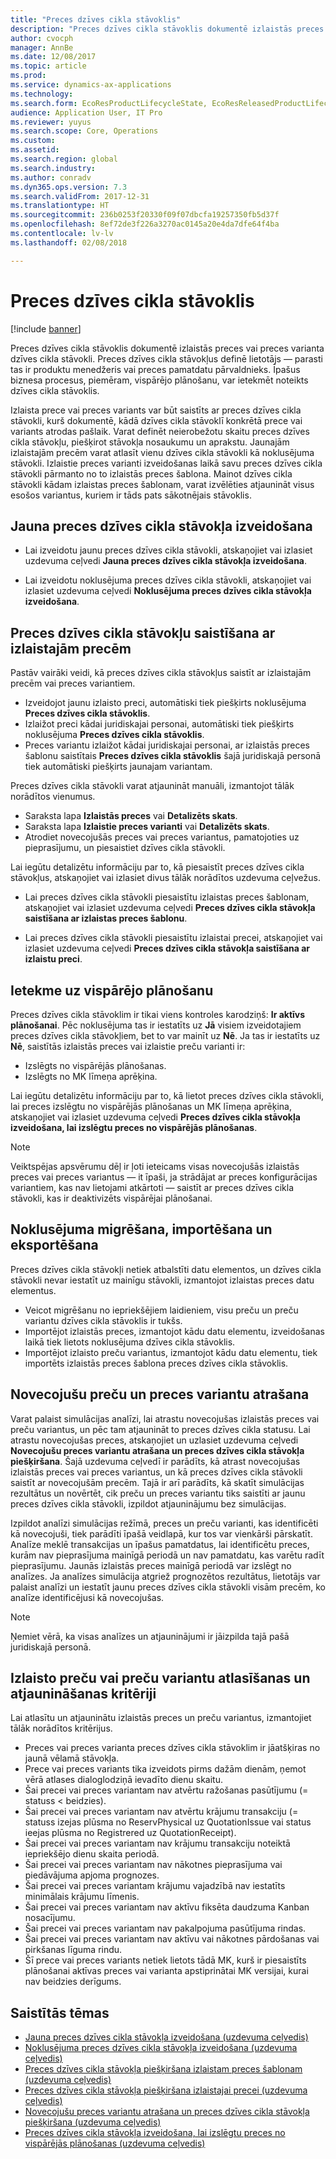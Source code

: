 ```yaml
---
title: "Preces dzīves cikla stāvoklis"
description: "Preces dzīves cikla stāvoklis dokumentē izlaistās preces vai preces varianta dzīves cikla stāvokli."
author: cvocph
manager: AnnBe
ms.date: 12/08/2017
ms.topic: article
ms.prod: 
ms.service: dynamics-ax-applications
ms.technology: 
ms.search.form: EcoResProductLifecycleState, EcoResReleasedProductLifecycleStateChanges
audience: Application User, IT Pro
ms.reviewer: yuyus
ms.search.scope: Core, Operations
ms.custom: 
ms.assetid: 
ms.search.region: global
ms.search.industry: 
ms.author: conradv
ms.dyn365.ops.version: 7.3
ms.search.validFrom: 2017-12-31
ms.translationtype: HT
ms.sourcegitcommit: 236b0253f20330f09f07dbcfa19257350fb5d37f
ms.openlocfilehash: 8ef72de3f226a3270ac0145a20e4da7dfe64f4ba
ms.contentlocale: lv-lv
ms.lasthandoff: 02/08/2018

---
```


# <a name="product-lifecycle-state"></a>Preces dzīves cikla stāvoklis 

[!include [banner](../includes/banner.md)]

Preces dzīves cikla stāvoklis dokumentē izlaistās preces vai preces varianta dzīves cikla stāvokli. Preces dzīves cikla stāvokļus definē lietotājs — parasti tas ir produktu menedžeris vai preces pamatdatu pārvaldnieks. Īpašus biznesa procesus, piemēram, vispārējo plānošanu, var ietekmēt noteikts dzīves cikla stāvoklis.   

Izlaista prece vai preces variants var būt saistīts ar preces dzīves cikla stāvokli, kurš dokumentē, kādā dzīves cikla stāvoklī konkrētā prece vai variants atrodas pašlaik. Varat definēt neierobežotu skaitu preces dzīves cikla stāvokļu, piešķirot stāvokļa nosaukumu un aprakstu. Jaunajām izlaistajām precēm varat atlasīt vienu dzīves cikla stāvokli kā noklusējuma stāvokli. Izlaistie preces varianti izveidošanas laikā savu preces dzīves cikla stāvokli pārmanto no to izlaistās preces šablona. Mainot dzīves cikla stāvokli kādam izlaistas preces šablonam, varat izvēlēties atjaunināt visus esošos variantus, kuriem ir tāds pats sākotnējais stāvoklis.  

## <a name="create-a-new-product-lifecycle-state"></a>Jauna preces dzīves cikla stāvokļa izveidošana 

- Lai izveidotu jaunu preces dzīves cikla stāvokli, atskaņojiet vai izlasiet uzdevuma ceļvedi **Jauna preces dzīves cikla stāvokļa izveidošana**. 

-  Lai izveidotu noklusējuma preces dzīves cikla stāvokli, atskaņojiet vai izlasiet uzdevuma ceļvedi **Noklusējuma preces dzīves cikla stāvokļa izveidošana**.   

## <a name="associate-product-lifecycle-states-to-released-products"></a>Preces dzīves cikla stāvokļu saistīšana ar izlaistajām precēm  

Pastāv vairāki veidi, kā preces dzīves cikla stāvokļus saistīt ar izlaistajām precēm vai preces variantiem.

-  Izveidojot jaunu izlaisto preci, automātiski tiek piešķirts noklusējuma **Preces dzīves cikla stāvoklis**. 
-  Izlaižot preci kādai juridiskajai personai, automātiski tiek piešķirts noklusējuma **Preces dzīves cikla stāvoklis**. 
-  Preces variantu izlaižot kādai juridiskajai personai, ar izlaistās preces šablonu saistītais **Preces dzīves cikla stāvoklis** šajā juridiskajā personā tiek automātiski piešķirts jaunajam variantam. 

Preces dzīves cikla stāvokli varat atjaunināt manuāli, izmantojot tālāk norādītos vienumus. 

-    Saraksta lapa **Izlaistās preces** vai **Detalizēts skats**. 
-  Saraksta lapa **Izlaistie preces varianti** vai **Detalizēts skats**. 
-  Atrodiet novecojušās preces vai preces variantus, pamatojoties uz pieprasījumu, un piesaistiet dzīves cikla stāvokli.  

Lai iegūtu detalizētu informāciju par to, kā piesaistīt preces dzīves cikla stāvokļus, atskaņojiet vai izlasiet divus tālāk norādītos uzdevuma ceļvežus.

-  Lai preces dzīves cikla stāvokli piesaistītu izlaistas preces šablonam, atskaņojiet vai izlasiet uzdevuma ceļvedi **Preces dzīves cikla stāvokļa saistīšana ar izlaistas preces šablonu**. 

-  Lai preces dzīves cikla stāvokli piesaistītu izlaistai precei, atskaņojiet vai izlasiet uzdevuma ceļvedi **Preces dzīves cikla stāvokļa saistīšana ar izlaistu preci**. 

## <a name="impact-on-master-planning"></a>Ietekme uz vispārējo plānošanu 

Preces dzīves cikla stāvoklim ir tikai viens kontroles karodziņš: **Ir aktīvs plānošanai**. Pēc noklusējuma tas ir iestatīts uz **Jā** visiem izveidotajiem preces dzīves cikla stāvokļiem, bet to var mainīt uz **Nē**. Ja tas ir iestatīts uz **Nē**, saistītās izlaistās preces vai izlaistie preču varianti ir: 

-  Izslēgts no vispārējās plānošanas. 
-  Izslēgts no MK līmeņa aprēķina. 

Lai iegūtu detalizētu informāciju par to, kā lietot preces dzīves cikla stāvokli, lai preces izslēgtu no vispārējās plānošanas un MK līmeņa aprēķina, atskaņojiet vai izlasiet uzdevuma ceļvedi **Preces dzīves cikla stāvokļa izveidošana, lai izslēgtu preces no vispārējās plānošanas**.

> [!NOTE]
> Veiktspējas apsvērumu dēļ ir ļoti ieteicams visas novecojušās izlaistās preces vai preces variantus — it īpaši, ja strādājat ar preces konfigurācijas variantiem, kas nav lietojami atkārtoti — saistīt ar preces dzīves cikla stāvokli, kas ir deaktivizēts vispārējai plānošanai.  

## <a name="default-migration-import-and-export"></a>Noklusējuma migrēšana, importēšana un eksportēšana 

Preces dzīves cikla stāvokļi netiek atbalstīti datu elementos, un dzīves cikla stāvokli nevar iestatīt uz mainīgu stāvokli, izmantojot izlaistas preces datu elementus.

-  Veicot migrēšanu no iepriekšējiem laidieniem, visu preču un preču variantu dzīves cikla stāvoklis ir tukšs.  
-  Importējot izlaistās preces, izmantojot kādu datu elementu, izveidošanas laikā tiek lietots noklusējuma dzīves cikla stāvoklis.  
-  Importējot izlaisto preču variantus, izmantojot kādu datu elementu, tiek importēts izlaistās preces šablona preces dzīves cikla stāvoklis.   

## <a name="find-obsolete-products-and-products-variants"></a>Novecojušu preču un preces variantu atrašana 

Varat palaist simulācijas analīzi, lai atrastu novecojušas izlaistās preces vai preču variantus, un pēc tam atjaunināt to preces dzīves cikla statusu. Lai atrastu novecojušas preces, atskaņojiet un uzlasiet uzdevuma ceļvedi **Novecojušu preces variantu atrašana un preces dzīves cikla stāvokļa piešķiršana**. Šajā uzdevuma ceļvedī ir parādīts, kā atrast novecojušas izlaistās preces vai preces variantus, un kā preces dzīves cikla stāvokli saistīt ar novecojušām precēm. Tajā ir arī parādīts, kā skatīt simulācijas rezultātus un novērtēt, cik preču un preces variantu tiks saistīti ar jaunu preces dzīves cikla stāvokli, izpildot atjauninājumu bez simulācijas.  

Izpildot analīzi simulācijas režīmā, preces un preču varianti, kas identificēti kā novecojuši, tiek parādīti īpašā veidlapā, kur tos var vienkārši pārskatīt. Analīze meklē transakcijas un īpašus pamatdatus, lai identificētu preces, kurām nav pieprasījuma mainīgā periodā un nav pamatdatu, kas varētu radīt pieprasījumu. Jaunās izlaistās preces mainīgā periodā var izslēgt no analīzes. Ja analīzes simulācija atgriež prognozētos rezultātus, lietotājs var palaist analīzi un iestatīt jaunu preces dzīves cikla stāvokli visām precēm, ko analīze identificējusi kā novecojušas.  

> [!NOTE]
> Ņemiet vērā, ka visas analīzes un atjauninājumi ir jāizpilda tajā pašā juridiskajā personā.  

## <a name="criteria-to-select-and-update-released-products-or-product-variants"></a>Izlaisto preču vai preču variantu atlasīšanas un atjaunināšanas kritēriji 

Lai atlasītu un atjauninātu izlaistās preces un preču variantus, izmantojiet tālāk norādītos kritērijus. 

-    Preces vai preces varianta preces dzīves cikla stāvoklim ir jāatšķiras no jaunā vēlamā stāvokļa. 
-  Prece vai preces variants tika izveidots pirms dažām dienām, ņemot vērā atlases dialoglodziņā ievadīto dienu skaitu. 
-  Šai precei vai preces variantam nav atvērtu ražošanas pasūtījumu (= statuss < beidzies). 
-  Šai precei vai preces variantam nav atvērtu krājumu transakciju (= statuss izejas plūsma no ReservPhysical uz QuotationIssue vai status ieejas plūsma no Registrered uz QuotationReceipt). 
-  Šai precei vai preces variantam nav krājumu transakciju noteiktā iepriekšējo dienu skaita periodā. 
-  Šai precei vai preces variantam nav nākotnes pieprasījuma vai piedāvājuma apjoma prognozes.  
-  Šai precei vai preces variantam krājumu vajadzībā nav iestatīts minimālais krājumu līmenis. 
-  Šai precei vai preces variantam nav aktīvu fiksēta daudzuma Kanban nosacījumu.  
-  Šai precei vai preces variantam nav pakalpojuma pasūtījuma rindas. 
-  Šai precei vai preces variantam nav aktīvu vai nākotnes pārdošanas vai pirkšanas līguma rindu. 
-  Šī prece vai preces variants netiek lietots tādā MK, kurš ir piesaistīts plānošanai aktīvas preces vai varianta apstiprinātai MK versijai, kurai nav beidzies derīgums.

## <a name="related-topics"></a>Saistītās tēmas

-  [Jauna preces dzīves cikla stāvokļa izveidošana (uzdevuma ceļvedis)](tasks/new-product-lifecycle-state.md)
-  [Noklusējuma preces dzīves cikla stāvokļa izveidošana (uzdevuma ceļvedis)](tasks/default-product-lifecycle-state.md)
-  [Preces dzīves cikla stāvokļa piešķiršana izlaistam preces šablonam (uzdevuma ceļvedis)](tasks/product-lifecycle-state-released-product-master.md)
-  [Preces dzīves cikla stāvokļa piešķiršana izlaistajai precei (uzdevuma ceļvedis)](tasks/product-lifecycle-state-released-product.md)
-  [Novecojušu preces variantu atrašana un preces dzīves cikla stāvokļa piešķiršana (uzdevuma ceļvedis)](tasks/obsolete-product-variants.md)
-  [Preces dzīves cikla stāvokļa izveidošana, lai izslēgtu preces no vispārējās plānošanas (uzdevuma ceļvedis)](tasks/exclude-products-master-planning.md)

